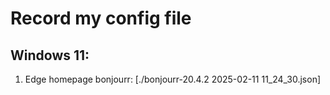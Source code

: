 # Record my config file

## Windows 11:
  1. Edge homepage bonjourr: [./bonjourr-20.4.2 2025-02-11 11_24_30.json]

